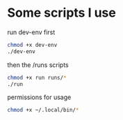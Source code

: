 # Some scripts I use

run dev-env first

```sh
chmod +x dev-env
./dev-env
```

then the /runs scripts

```sh
chmod +x run runs/*
./run
```

permissions for usage

```sh
chmod +x ~/.local/bin/*
```
